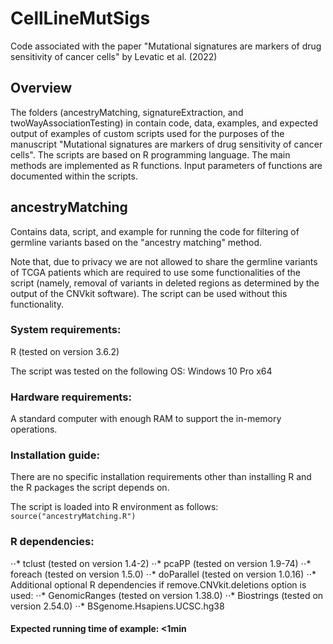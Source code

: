 # CellLineMutSigs
Code associated with the paper "Mutational signatures are markers of drug sensitivity of cancer cells" by Levatic et al. (2022)

## Overview

The folders (ancestryMatching, signatureExtraction, and twoWayAssociationTesting) in contain code, data, examples, and expected output of examples of custom scripts used for the purposes of the manuscript "Mutational signatures are markers of drug sensitivity of cancer cells". The scripts are based on R programming language. The main methods are implemented as R functions. Input parameters of functions are documented within the scripts.

## ancestryMatching

Contains data, script, and example for running the code for filtering of germline variants based on the "ancestry matching" method. 

Note that, due to privacy we are not allowed to share the germline variants of TCGA patients which are required to use some functionalities of the script (namely, removal of variants in deleted regions as determined by the output of the CNVkit software). The script can be used without this functionality.

### System requirements:

R (tested on version 3.6.2)

The script was tested on the following OS: Windows 10 Pro x64

### Hardware requirements:

A standard computer with enough RAM to support the in-memory operations.

### Installation guide:

There are no specific installation requirements other than installing R and the R packages the script depends on.

The script is loaded into R environment as follows: ```source("ancestryMatching.R")```

### R dependencies:

⋅⋅* tclust (tested on version 1.4-2)
⋅⋅* pcaPP (tested on version 1.9-74)
⋅⋅* foreach (tested on version 1.5.0)
⋅⋅* doParallel (tested on version 1.0.16)
⋅⋅* Additional optional R dependencies if remove.CNVkit.deletions option is used:
⋅⋅* GenomicRanges (tested on version 1.38.0)
⋅⋅* Biostrings (tested on version 2.54.0)
⋅⋅* BSgenome.Hsapiens.UCSC.hg38

#### Expected running time of example: <1min
